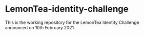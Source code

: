 # LemonTea-identity-challenge
This is the working repository for the LemonTea Identity Challenge announced on 10th February 2021. 

